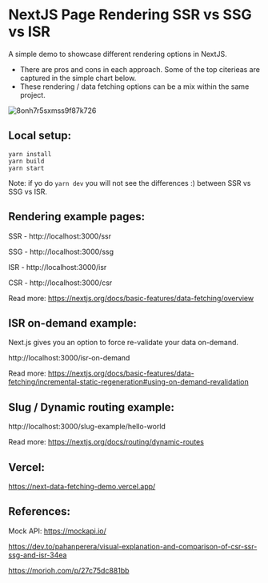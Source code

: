 # NextJS Page Rendering SSR vs SSG vs ISR

A simple demo to showcase different rendering options in NextJS.

- There are pros and cons in each approach. Some of the top citerieas are captured in the simple chart below. 
- These rendering / data fetching options can be a mix within the same project. 

![8onh7r5sxmss9f87k726](https://user-images.githubusercontent.com/2689410/179026796-141da097-58e1-45fc-b9df-a98429e06cf6.png)

##  Local setup:

```
yarn install
yarn build
yarn start
```

Note: if yo do ```yarn dev``` you will not see the differences :) between SSR vs SSG vs ISR.


##  Rendering example pages:

SSR - http://localhost:3000/ssr

SSG - http://localhost:3000/ssg

ISR - http://localhost:3000/isr

CSR - http://localhost:3000/csr


Read more: https://nextjs.org/docs/basic-features/data-fetching/overview

##  ISR on-demand example:
Next.js gives you an option to force re-validate your data on-demand.

http://localhost:3000/isr-on-demand

Read more: https://nextjs.org/docs/basic-features/data-fetching/incremental-static-regeneration#using-on-demand-revalidation

##  Slug / Dynamic routing example:
http://localhost:3000/slug-example/hello-world

Read more: https://nextjs.org/docs/routing/dynamic-routes

## Vercel: 
https://next-data-fetching-demo.vercel.app/

## References: 

Mock API: https://mockapi.io/

https://dev.to/pahanperera/visual-explanation-and-comparison-of-csr-ssr-ssg-and-isr-34ea

https://morioh.com/p/27c75dc881bb
